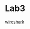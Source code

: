 # Lab3

[wireshark](https://uniandes-my.sharepoint.com/:f:/g/personal/jp_hernandezr1_uniandes_edu_co/Eh_WVOE5p7FCnkS4gBjQgScBjsLWczxRA2IHSOo7McGNow?e=lUstYE)
